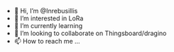 - 👋 Hi, I’m @Inrebusillis
- 👀 I’m interested in LoRa
- 🌱 I’m currently learning 
- 💞️ I’m looking to collaborate on Thingsboard/dragino
- 📫 How to reach me ...

<!---
Inrebusillis/Inrebusillis is a ✨ special ✨ repository because its `README.md` (this file) appears on your GitHub profile.
You can click the Preview link to take a look at your changes.
--->

